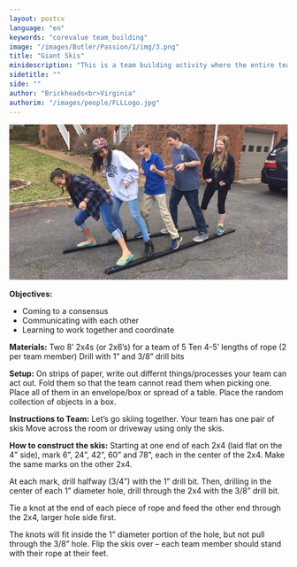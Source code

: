 ```yaml
---
layout: postcv
language: "en"
keywords: "corevalue team_building"
image: "/images/Butler/Passion/1/img/3.png"
title: "Giant Skis"
minidescription: "This is a team building activity where the entire team goes skiing together using 2 homemade wooden skis."
sidetitle: ""
side: ""
author: "Brickheads<br>Virginia"
authorim: "/images/people/FLLLogo.jpg"
---
```



<img src="/images/CoreValues/GiantSkis.jpg" style="max-width: 100%">

<b>Objectives:</b>
- Coming to a consensus
- Communicating with each other
- Learning to work together and coordinate

<b>Materials:</b>
Two 8’ 2x4s (or 2x6’s) for a team of 5
Ten 4-5’ lengths of rope (2 per team member) 
Drill with 1” and 3/8” drill bits

<b>Setup:</b>
On strips of paper, write out differnt things/processes your team can act out. Fold them so that the team cannot read them when picking one. Place all of them in an envelope/box or spread of a table. Place the random collection of objects in a box.

<b>Instructions to Team:</b>
Let’s go skiing together. Your team has one pair of skis Move across the room or driveway using only the skis.

<b>How to construct the skis:</b>
Starting at one end of each 2x4 (laid flat on the 4” side), mark 6”, 24”, 42”, 60” and 78”, each in the center of the 2x4. Make the same marks on the other 2x4.

At each mark, drill halfway (3/4”) with the 1” drill bit. Then, drilling in the center of each 1” diameter hole, drill through the 2x4 with the 3/8” drill bit.

Tie a knot at the end of each piece of rope and feed the other end through the 2x4, larger hole side first. 

The knots will fit inside the 1” diameter portion of the hole, but not pull through the 3/8” hole.
Flip the skis over – each team member should stand with their rope at their feet.




